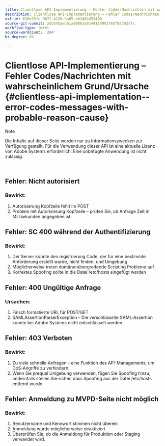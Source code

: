 ```yaml
---
title: Clientlose API-Implementierung – Fehler Codes/Nachrichten mit wahrscheinlichem Grund/Ursache
description: Clientlose API-Implementierung – Fehler Codes/Nachrichten mit wahrscheinlichem Grund/Ursache
exl-id: 616e35fc-9b72-422b-9a05-e6248bd52490
source-git-commit: 2dbb45aebb1a00863a9344114963f6df95763dfc
workflow-type: tm+mt
source-wordcount: '204'
ht-degree: 0%

---
```


# Clientlose API-Implementierung – Fehler Codes/Nachrichten mit wahrscheinlichem Grund/Ursache {#clientless-api-implementation--error-codes-messages-with-probable-reason-cause}

>[!NOTE]
>
>Die Inhalte auf dieser Seite werden nur zu Informationszwecken zur Verfügung gestellt. Für die Verwendung dieser API ist eine aktuelle Lizenz von Adobe Systems erforderlich. Eine unbefugte Anwendung ist nicht zulässig.

</br>


## Fehler: Nicht autorisiert

### Bewirkt:

1. Autorisierung Kopfzeile fehlt im POST
1. Problem mit Autorisierung Kopfzeile – prüfen Sie, ob Anfrage Zeit in Millisekunden angegeben ist.

## Fehler: SC 400 während der Authentifizierung

### Bewirkt:

1. Der Server konnte den registrierung Code, der für eine bestimmte Anforderung erstellt wurde, nicht finden, und Umgebung.
1. Möglicherweise treten domänenübergreifende Scripting Probleme auf
1. Korrektes Spoofing sollte in die Datei /etc/hosts eingefügt werden

## Fehler: 400 Ungültige Anfrage

### Ursachen:

1. Falsch formatierte URL für POST/GET
1. SAMLAssertionParserException – Die verschlüsselte SAML-Assertion konnte bei Adobe Systems nicht entschlüsselt werden

## Fehler: 403 Verboten

### Bewirkt:

1. Zu viele schnelle Anfragen - eine Funktion des API-Managements, um DoS-Angriffe zu verhindern.
2. Wenn Sie prequal Umgebung verwenden, fügen Sie Spoofing hinzu, andernfalls stellen Sie sicher, dass Spoofing aus der Datei /etc/hosts entfernt wurde

## Fehler: Anmeldung zu MVPD-Seite nicht möglich

### Bewirkt:

1. Benutzername und Kennwort stimmen nicht überein
2. Anmeldung wurde möglicherweise deaktiviert
3. Überprüfen Sie, ob die Anmeldung für Produktion oder Staging verwendet wird.


<!--

## Related Information

- [Clientless API Reference](/help/authentication/rest-api-reference.md)

-->
